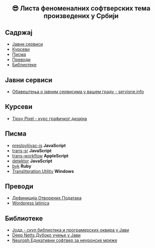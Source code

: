 <div align="center">
<h2>😎 Листа феноменалних софтверских тема произведених у Србији</h2>
</div>

## Садржај

+ [Јавни сервиси](#јавни-сервиси)
+ [Курсеви](#курсеви)
+ [Писма](#писма)
+ [Преводи](#преводи)
+ [Библиотеке](#библиотеке)

## Јавни сервиси

+ [Обавештења о јавним сервисима у вашем граду - servisne.info](https://github.com/hackberrydev/servisne_info)

## Курсеви

+ [Tipsy Pixel - курс графичког дизајна](https://tipsypixel.com/)

## Писма

+ [preslovljivac-js](https://github.com/pioniredu/preslovljivac-js) **JavaScript**
+ [trans-sr](https://github.com/igr/sr_RS/tree/master/trans-sr) **JavaScript**
+ [trans-workflow](https://github.com/igr/sr_RS/tree/master/trans-workflows) **AppleScript**
+ [detektor](https://github.com/pioniredu/detektor-js) **JavaScript**
+ [byk](https://github.com/topalovic/byk) **Ruby**
+ [Transliteration Utility](https://www.microsoft.com/en-us/download/details.aspx?id=17933) **Windows**

## Преводи

+ [Дефиниција Отворених Података](https://github.com/HeapSpace/opendefinition/blob/gh-pages/od/2.1/sr/index.markdown)
+ [Wordpress latinica](https://github.com/igr/sr_RS/blob/master/wordpress/index.md)

## Библиотеке

+ [Јодд - скуп библиотека и програмерских оквира у Јави](https://jodd.org)
+ [Deep Netts Дубоко учење у Јави](https://www.deepnetts.com/blog/deep-netts-community-edition)
+ [Neuroph Едукативни софтвер за неуронске мреже](http://neuroph.sourceforge.net/)
